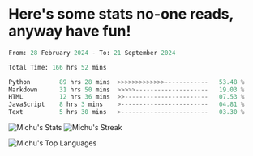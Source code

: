 <h1>Here's some stats no-one reads, anyway have fun!</h1>

<!--START_SECTION:waka-->

```python
From: 28 February 2024 - To: 21 September 2024

Total Time: 166 hrs 52 mins

Python        89 hrs 28 mins  >>>>>>>>>>>>>------------   53.48 %
Markdown      31 hrs 50 mins  >>>>>--------------------   19.03 %
HTML          12 hrs 36 mins  >>-----------------------   07.53 %
JavaScript    8 hrs 3 mins    >------------------------   04.81 %
Text          5 hrs 30 mins   >------------------------   03.30 %
```

<!--END_SECTION:waka-->

![Michu's Stats](https://github-readme-stats.vercel.app/api?username=MichalDakowicz&theme=nord&show_icons=true&hide_border=true&count_private=true&card_width=500px) ![Michu's Streak](https://github-readme-streak-stats.herokuapp.com/?user=MichalDakowicz&theme=nord&hide_border=true&card_width=500px) 

![Michu's Top Languages](https://github-readme-stats.vercel.app/api/top-langs/?username=MichalDakowicz&theme=nord&show_icons=true&hide_border=true&layout=compact&card_width=1000px)
